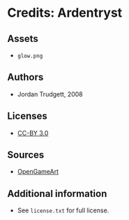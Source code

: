 # Credits: Ardentryst

## Assets

* `glow.png`

## Authors

* Jordan Trudgett, 2008

## Licenses

* [CC-BY 3.0](http://creativecommons.org/licenses/by/3.0/)

## Sources

* [OpenGameArt](https://opengameart.org/content/magic-sprite-effects-for-ardentryst-by-jordan-trudgett)

## Additional information

* See `license.txt` for full license.
